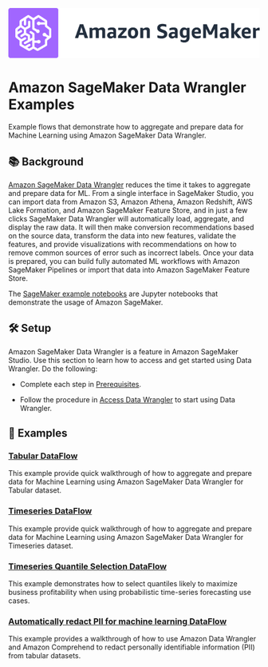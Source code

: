 ![Amazon SageMaker Data Wrangler](https://github.com/aws/amazon-sagemaker-examples/raw/main/_static/sagemaker-banner.png)

# Amazon SageMaker Data Wrangler Examples

Example flows that demonstrate how to aggregate and prepare data for Machine Learning using Amazon SageMaker Data Wrangler.

## :books: Background

[Amazon SageMaker Data Wrangler](https://aws.amazon.com/sagemaker/data-wrangler/) reduces the time it takes to aggregate and prepare data for ML. From a single interface in SageMaker Studio, you can import data from Amazon S3, Amazon Athena, Amazon Redshift, AWS Lake Formation, and Amazon SageMaker Feature Store, and in just a few clicks SageMaker Data Wrangler will automatically load, aggregate, and display the raw data. It will then make conversion recommendations based on the source data, transform the data into new features, validate the features, and provide visualizations with recommendations on how to remove common sources of error such as incorrect labels. Once your data is prepared, you can build fully automated ML workflows with Amazon SageMaker Pipelines or import that data into Amazon SageMaker Feature Store.



The [SageMaker example notebooks](https://sagemaker-examples.readthedocs.io/en/latest/) are Jupyter notebooks that demonstrate the usage of Amazon SageMaker.

## :hammer_and_wrench: Setup

Amazon SageMaker Data Wrangler is a feature in Amazon SageMaker Studio. Use this section to learn how to access and get started using Data Wrangler. Do the following:

* Complete each step in [Prerequisites](https://docs.aws.amazon.com/sagemaker/latest/dg/data-wrangler-getting-started.html#data-wrangler-getting-started-prerequisite).

* Follow the procedure in [Access Data Wrangler](https://docs.aws.amazon.com/sagemaker/latest/dg/data-wrangler-getting-started.html#data-wrangler-getting-started-access) to start using Data Wrangler.




## :notebook: Examples

### **[Tabular DataFlow](tabular-dataflow/README.md)**

This example provide quick walkthrough of how to aggregate and prepare data for Machine Learning using Amazon SageMaker Data Wrangler for Tabular dataset.

### **[Timeseries DataFlow](timeseries-dataflow/readme.md)**

This example provide quick walkthrough of how to aggregate and prepare data for Machine Learning using Amazon SageMaker Data Wrangler for Timeseries dataset.
### **[Timeseries Quantile Selection DataFlow](timeseries-quantile-selection-dataflow/README.md)**

This example demonstrates how to select quantiles likely to maximize business profitability when using probabilistic time-series forecasting use cases.

### **[Automatically redact PII for machine learning DataFlow](redact-pii/README.md)**

This example provides a walkthrough of how to use Amazon Data Wrangler and Amazon Comprehend to redact personally identifiable information (PII) from tabular datasets.




